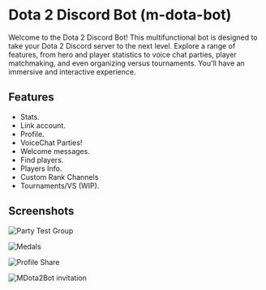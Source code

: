 # Dota 2 Discord Bot (m-dota-bot)

Welcome to the Dota 2 Discord Bot!
This multifunctional bot is designed to take your Dota 2 Discord server to the next level. Explore a range of features, from hero and player statistics to voice chat parties, player matchmaking, and even organizing versus tournaments. You'll have an immersive and interactive experience.


## Features

- Stats.
- Link account.
- Profile.
- VoiceChat Parties!
- Welcome messages.
- Find players.
- Players Info.
- Custom Rank Channels
- Tournaments/VS (WIP).
## Screenshots

![Party Test Group](https://i.ibb.co/tXc1TZH/party-test-group.png)

![Medals](https://i.ibb.co/LJhmLJL/medals.png)

![Profile Share](https://i.ibb.co/5LXdm3L/profile.png)

![MDota2Bot invitation](https://i.ibb.co/wpdzYGJ/bot-invitation.png)
